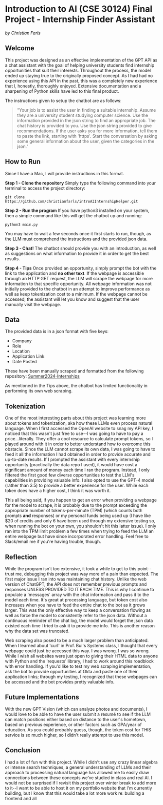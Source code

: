 # Introduction to AI (CSE 30124) Final Project - Internship Finder Assistant
*by Christian Farls*

## Welcome
This project was designed as an effective implementation of the GPT API as a chat assistant with the goal of helping university students find internship opportunities that suit their interests. Throughout the process, the model ended up staying true to the originally proposed concept. As I had had no experience using this API in the past, this was a completely new experience that I, honestly, thoroughly enjoyed. Extensive documentation and a sharpening of Python skills have led to this final product.

The instructions given to setup the chatbot are as follows:
> "Your job is to assist the user in finding a suitable internship.
> Assume they are a university student studying computer science.
> Use the information provided in the json string to find an appropriate job.
> The chat history is provided to you.
> Use the json string provided to give recommendations.
> If the user asks you for more information, tell them to paste the link, starting with 'https'.
> Start the conversation by asking some general information about the user, given the categories in the json."

## How to Run
Since I have a Mac, I will provide instructions in this format.

**Step 1 - Clone the repository**
Simply type the following command into your terminal to access the project directory:

```git clone https://github.com/christianfarls/introAIInternshipHelper.git```

**Step 2 - Run the program**
If you have python3 installed on your system, then a simple command like this will get the chatbot up and running:

```python3 main.py```

You may have to wait a few seconds once it first starts to run, though, as the LLM must comprehend the instructions and the provided json data.

**Step 3 - Chat!**
The chatbot should provide you with an introduction, as well as suggestions on what information to provide it in order to get the best results.

**Step 4 - Tips**
Once provided an opportunity, simply prompt the bot with the link to the application and **no other text**. If the webpage is accessible through an HTTP GET request, the LLM will scrape the webpage for more information to that specific opportunity. All webpage information was not initially provided to the chatbot in an attempt to improve performance as well as keep tokenization cost to a minimum. If the webpage cannot be accessed, the assistant will let you know and suggest that the user manually visit the webpage.

## Data
The provided data is in a json format with five keys:
- Company
- Role
- Location
- Application Link
- Date Posted

These have been manually scraped and formatted from the following repository:
[Summer2024-Internships](https://github.com/SimplifyJobs/Summer2024-Internships/blob/dev/README.md)

As mentioned in the Tips above, the chatbot has limited functionality in performing its own web scraping.

## Tokenization
One of the most interesting parts about this project was learning more about tokens and tokenization, aka how these LLMs even process natural language. When I first accessed the OpenAI website to snag my API key, I noticed that this wasn't just free to use--I was going to have to pay a price...literally. They offer a cool resource to calculate prompt tokens, so I played around with it in order to better understand how to overcome this obstacle. Since the LLM cannot scrape its own data, I was going to have to feed it all the information I had obtained in order to provide accurate and up-to-date results. If I prompted the assistant with every internship opportunity (practically the data repo I used), it would have cost a significant amount of money each time I ran the program. Instead, I only filtered the first good few diverse opportunities to test the LLM's capabilities in providing valuable info. I also opted to use the GPT-4 model (rather than 3.5) to provide a better experience for the user. While each token does have a higher cost, I think it was worth it.

This all being said, if you happen to get an error when providing a webpage for the model to scrape, it is probably due to the prompt exceeding the appropriate number of tokens-per-minute (TPM) (which counts both prompts **and** responses) or my personal funds being used up (I have like $20 of credits and only 6 have been used through my extensive testing so, when running the bot on your own, you shouldn't hit this latter issue). I only ran into the TPM limit problem a few times when trying to feed the LLM an entire webpage but have since incorporated error handling. Feel free to Slack/email me if you're having trouble, though.

## Reflection
While the program isn't too extensive, it took a while to get to this point--trust me, debugging this project was way more of a pain than expected. The first major issue I ran into was maintaining chat history. Unlike the web version of ChatGPT, the API does not remember previous prompts and responses UNLESS PROVIDED TO IT EACH TIME. This is why I continue to populate a 'messages' array with the chat information and pass it to the model each time. It's great at processing language, but token cost also increases when you have to feed the entire chat to the bot as it grows larger. This was the only effective way to keep a conversation flowing as well as force the model to consistently refer to the json data. Without a continuous reminder of the chat log, the model would forget the json data existed each time I tried to ask it to provide me info. This is another reason why the data set was truncated.

Web scraping also posed to be a much larger problem than anticipated. When I learned about 'curl' in Prof. Bui's Systems class, I thought that every webpage could just be accessed this way. I was wrong. I was so wrong. While I wish all websites were just open to giving their HTML data to anyone with Python and the 'requests' library, I had to work around this roadblock with error handling. If you'd like to test my web scraping implementation, ask the bot to provide opportunities at Okta and paste one of their application links; through my testing, I recognized that these webpages can be accessed and the bot provides pretty valuable info.

## Future Implementations
With the new GPT Vision (which can analyze photos and documents), I would love to be able to have the user submit a resumé to see if the LLM can match positions either based on distance to the user's hometown, based on previous experience, or other factors such as GPA/year of education. As you could probably guess, though, the token cost for THIS service is so much higher, so I didn't really attempt to use this model.

## Conclusion
I had a lot of fun with this project. While I didn't use any crazy linear algebra or intense search techniques, a general understanding of LLMs and their approach to processing natural language has allowed me to easily draw connections between these concepts we've studied in class and real AI. I would not be surprised if I revisit this project over winter break to add more to it--I want to be able to host it on my portfolio website that I'm currently building, but I know that this would take a lot more work re: building a frontend and all